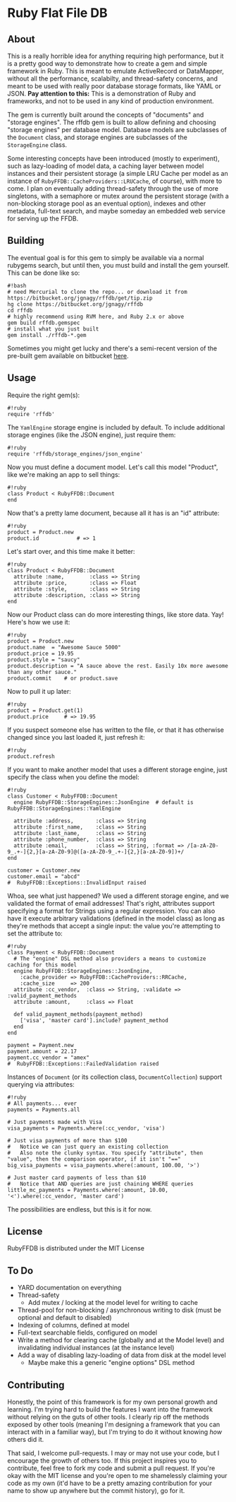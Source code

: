 Ruby Flat File DB
=================

About
-----
This is a really horrible idea for anything requiring high performance, but it is a pretty good way to demonstrate how to create a gem and simple framework in Ruby. This is meant to emulate ActiveRecord or DataMapper, without all the performance, scalabilty, and thread-safety concerns, and meant to be used with really poor database storage formats, like YAML or JSON. **Pay attention to this:** This is a demonstration of Ruby and frameworks, and not to be used in any kind of production environment.

The gem is currently built around the concepts of "documents" and "storage engines". The rffdb gem is built to allow defining and choosing "storage engines" per database model. Database models are subclasses of the `Document` class, and storage engines are subclasses of the `StorageEngine` class.

Some interesting concepts have been introduced (mostly to experiment), such as lazy-loading of model data, a caching layer between model instances and their persistent storage (a simple LRU Cache per model as an instance of `RubyFFDB::CacheProviders::LRUCache`, of course), with more to come. I plan on eventually adding thread-safety through the use of more singletons, with a semaphore or mutex around the persistent storage (with a non-blocking storage pool as an eventual option), indexes and other metadata, full-text search, and maybe someday an embedded web service for serving up the FFDB.

Building
-----

The eventual goal is for this gem to simply be available via a normal rubygems search, but until then, you must build and install the gem yourself. This can be done like so:

    #!bash
    # need Mercurial to clone the repo... or download it from https://bitbucket.org/jgnagy/rffdb/get/tip.zip
    hg clone https://bitbucket.org/jgnagy/rffdb
    cd rffdb
    # highly recommend using RVM here, and Ruby 2.x or above
    gem build rffdb.gemspec
    # install what you just built
    gem install ./rffdb-*.gem

Sometimes you might get lucky and there's a semi-recent version of the pre-built gem available on bitbucket [here](https://bitbucket.org/jgnagy/rffdb/downloads).

Usage
-----

Require the right gem(s):

    #!ruby
    require 'rffdb'
  
The `YamlEngine` storage engine is included by default. To include additional storage engines (like the JSON engine), just require them:

    #!ruby
    require 'rffdb/storage_engines/json_engine'

Now you must define a document model. Let's call this model "Product", like we're making an app to sell things:

    #!ruby
    class Product < RubyFFDB::Document
    end

Now that's a pretty lame document, because all it has is an "id" attribute:

    #!ruby
    product = Product.new
    product.id            # => 1

Let's start over, and this time make it better:

    #!ruby
    class Product < RubyFFDB::Document
      attribute :name,        :class => String
      attribute :price,       :class => Float
      attribute :style,       :class => String
      attribute :description, :class => String
    end

Now our Product class can do more interesting things, like store data. Yay! Here's how we use it:

    #!ruby
    product = Product.new
    product.name  = "Awesome Sauce 5000"
    product.price = 19.95
    product.style = "saucy"
    product.description = "A sauce above the rest. Easily 10x more awesome than any other sauce."
    product.commit    # or product.save

Now to pull it up later:

    #!ruby
    product = Product.get(1)
    product.price     # => 19.95

If you suspect someone else has written to the file, or that it has otherwise changed since you last loaded it, just refresh it:

    #!ruby
    product.refresh

If you want to make another model that uses a different storage engine, just specify the class when you define the model:

    #!ruby
    class Customer < RubyFFDB::Document
      engine RubyFFDB::StorageEngines::JsonEngine  # default is RubyFFDB::StorageEngines::YamlEngine
      
      attribute :address,       :class => String
      attribute :first_name,    :class => String
      attribute :last_name,     :class => String
      attribute :phone_number,  :class => String
      attribute :email,         :class => String, :format => /[a-zA-Z0-9_.+-]{2,}[a-zA-Z0-9]@([a-zA-Z0-9_.+-]{2,}[a-zA-Z0-9])+/
    end
    
    customer = Customer.new
    customer.email = "abcd"
    #  RubyFFDB::Exceptions::InvalidInput raised

Whoa, see what just happened? We used a different storage engine, and we validated the format of email addresses! That's right, attributes support specifying a format for Strings using a regular expression. You can also have it execute arbitrary validations (defined in the model class) as long as they're methods that accept a single input: the value you're attempting to set the attribute to:

    #!ruby
    class Payment < RubyFFDB::Document
      # The "engine" DSL method also providers a means to customize caching for this model
      engine RubyFFDB::StorageEngines::JsonEngine,
        :cache_provider => RubyFFDB::CacheProviders::RRCache,
        :cache_size     => 200
      attribute :cc_vendor,  :class => String, :validate => :valid_payment_methods
      attribute :amount,     :class => Float
      
      def valid_payment_methods(payment_method)
        ['visa', 'master card'].include? payment_method
      end
    end
    
    payment = Payment.new
    payment.amount = 22.17
    payment.cc_vendor = "amex"
    #  RubyFFDB::Exceptions::FailedValidation raised

Instances of `Document` (or its collection class, `DocumentCollection`) support querying via attributes:

    #!ruby
    # All payments... ever
    payments = Payments.all
    
    # Just payments made with Visa
    visa_payments = Payments.where(:cc_vendor, 'visa')
    
    # Just visa payments of more than $100
    #   Notice we can just query an existing collection
    #   Also note the clunky syntax. You specify "attribute", then "value", then the comparison operator, if it isn't "=="
    big_visa_payments = visa_payments.where(:amount, 100.00, '>')
    
    # Just master card payments of less than $10
    #   Notice that AND queries are just chaining WHERE queries
    little_mc_payments = Payments.where(:amount, 10.00, '<').where(:cc_vendor, 'master card')

The possibilities are endless, but this is it for now.

License
-------

RubyFFDB is distributed under the MIT License

To Do
-----

* YARD documentation on everything
* Thread-safety
  * Add mutex / locking at the model level for writing to cache
* Thread-pool for non-blocking / asynchronous writing to disk (must be optional and default to disabled)
* Indexing of columns, defined at model
* Full-text searchable fields, configured on model
* Write a method for clearing cache (globally and at the Model level) and invalidating individual instances (at the instance level)
* Add a way of disabling lazy-loading of data from disk at the model level
  * Maybe make this a generic "engine options" DSL method

Contributing
------------

Honestly, the point of this framework is for my own personal growth and learning. I'm trying hard to build the features I want into the framework without relying on the guts of other tools. I clearly rip off the methods exposed by other tools (meaning I'm designing a framework that you can interact with in a familiar way), but I'm trying to do it without knowing _how_ others did it.

That said, I welcome pull-requests. I may or may not use your code, but I encourage the growth of others too. If this project inspires you to contribute, feel free to fork my code and submit a pull request. If you're okay with the MIT license and you're open to me shamelessly claiming your code as my own (it'd have to be a pretty amazing contribution for your name to show up anywhere but the commit history), go for it.